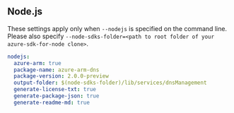 ## Node.js

These settings apply only when `--nodejs` is specified on the command line.
Please also specify `--node-sdks-folder=<path to root folder of your azure-sdk-for-node clone>`.

``` yaml $(nodejs)
nodejs:
  azure-arm: true
  package-name: azure-arm-dns
  package-version: 2.0.0-preview
  output-folder: $(node-sdks-folder)/lib/services/dnsManagement
  generate-license-txt: true
  generate-package-json: true
  generate-readme-md: true
```
